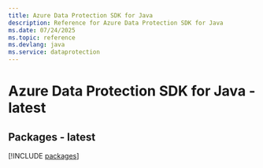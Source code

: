 ```yaml
---
title: Azure Data Protection SDK for Java
description: Reference for Azure Data Protection SDK for Java
ms.date: 07/24/2025
ms.topic: reference
ms.devlang: java
ms.service: dataprotection
---
```

# Azure Data Protection SDK for Java - latest
## Packages - latest
[!INCLUDE [packages](data-protection-index.md)]